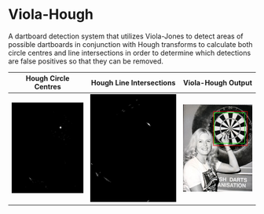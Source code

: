 # Viola-Hough
A dartboard detection system that utilizes Viola-Jones to detect areas of possible dartboards in conjunction with Hough transforms to calculate both circle centres and line intersections in order to determine which detections are false positives so that they can be removed.

|Hough Circle Centres|Hough Line Intersections|Viola-Hough Output|
|--------------------|------------------------|------------------|
|![](outputs/hough_circles_output9.jpg)|![](outputs/hough_lines_output9.jpg)|![](outputs/viola_hough_output9.jpg)|